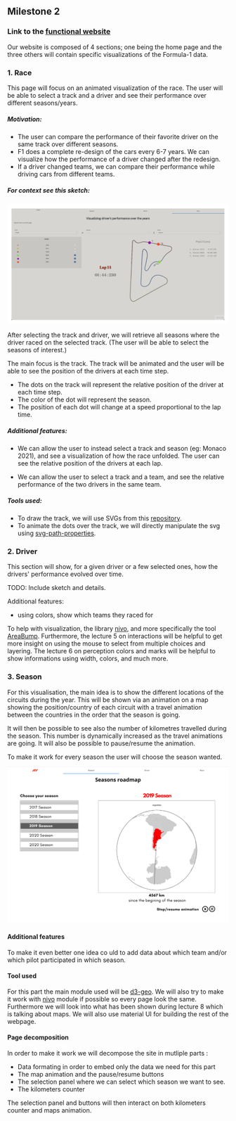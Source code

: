 ## Milestone 2

### Link to the [functional website](https://com-480-data-visualization.github.io/project-2023-data-rizzards)

Our website is composed of 4 sections; one being the home page and the three others will contain specific visualizations of the Formula-1 data.

### 1. Race

This page will focus on an animated visualization of the race. The user will be able to select a track and a driver and see their performance over different seasons/years.

##### Motivation:

- The user can compare the performance of their favorite driver on the same track over different seasons.
- F1 does a complete re-design of the cars every 6-7 years. We can visualize how the performance of a driver changed after the redesign.
- If a driver changed teams, we can compare their performance while driving cars from different teams.

##### For context see this sketch:

![race visualisation](./images/dv_race.jpg)

After selecting the track and driver, we will retrieve all seasons where the driver raced on the selected track. (The user will be able to select the seasons of interest.)

The main focus is the track. The track will be animated and the user will be able to see the position of the drivers at each time step.

- The dots on the track will represent the relative position of the driver at each time step.
- The color of the dot will represent the season.
- The position of each dot will change at a speed proportional to the lap time.

##### Additional features:

- We can allow the user to instead select a track and season (eg: Monaco 2021), and see a visualization of how the race unfolded. The user can see the relative position of the drivers at each lap.

- We can allow the user to select a track and a team, and see the relative performance of the two drivers in the same team.

##### Tools used:

- To draw the track, we will use SVGs from this [repository](https://github.com/f1laps/f1-track-vectors).
- To animate the dots over the track, we will directly manipulate the svg using [svg-path-properties](https://github.com/rveciana/svg-path-properties).

### 2. Driver

This section will show, for a given driver or a few selected ones, how the drivers' performance evolved over time.

TODO: Include sketch and details.

Additional features:

- using colors, show which teams they raced for

To help with visualization, the library [nivo](https://nivo.rocks/about/), and more specifically the tool [AreaBump](https://nivo.rocks/area-bump/).
Furthermore, the lecture 5 on interactions will be helpful to get more insight on using the mouse to select from multiple choices and layering. The lecture 6 on perception colors and marks will be helpful to show informations using width, colors, and much more.

### 3. Season

For this visualisation, the main idea is to show the different locations of the circuits during the year. This will be shown via an animation on a map showing the position/country of each circuit with a travel animation between the countries in the order that the season is going.

It will then be possible to see also the number of kilometres travelled during the season. This number is dynamically increased as the travel animations are going.
It will also be possible to pause/resume the animation.

To make it work for every season the user will choose the season wanted.

![race visualisation](./images/dv_season.png)


#### Additional features

To make it even better one idea co uld to add data about which team and/or which pilot participated in which season.


#### Tool used

For this part the main module used will be [d3-geo](https://github.com/d3/d3-geo). We will also try to make it work with [nivo](https://nivo.rocks/about/) 
module if possible so every page look the same. Furthermore we will look into what has been shown during lecture 8 which is
talking about maps. We will also use material UI for building the rest of the webpage.

#### Page decomposition

In order to make it work we will decompose the site in mutliple parts :
 - Data formating in order to embed only the data we need for this part
 - The map animation and the pause/resume buttons
 - The selection panel where we can select which season we want to see.
 - The kilometers counter

The selection panel and buttons will then interact on both kilometers counter and maps animation.

